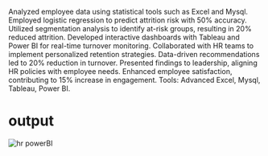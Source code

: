 Analyzed employee data using statistical tools such as Excel and Mysql.
Employed logistic regression to predict attrition risk with 50% accuracy.
Utilized segmentation analysis to identify at-risk groups, resulting in 20% reduced attrition.
Developed interactive dashboards with Tableau and Power BI
for real-time turnover monitoring.
Collaborated with HR teams to implement personalized retention strategies.
Data-driven recommendations led to 20% reduction in turnover.
Presented findings to leadership, aligning HR policies with employee needs.
Enhanced employee satisfaction, contributing to 15% increase in engagement.
Tools: Advanced Excel, Mysql, Tableau, Power BI.
# output
![hr powerBI](https://github.com/monikahadge/hrproject1/assets/136575778/b93ba661-b813-410b-915e-d16a7cf024d3)
